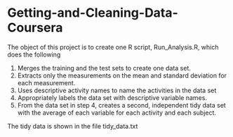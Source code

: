 # Getting-and-Cleaning-Data-Coursera

The object of this project is to create one R script, Run_Analysis.R, which does the following 

1. Merges the training and the test sets to create one data set.
2. Extracts only the measurements on the mean and standard deviation for each measurement.
3. Uses descriptive activity names to name the activities in the data set
4. Appropriately labels the data set with descriptive variable names.
5. From the data set in step 4, creates a second, independent tidy data set with the average of each variable for each activity and each subject.

The tidy data is shown in the file tidy_data.txt
